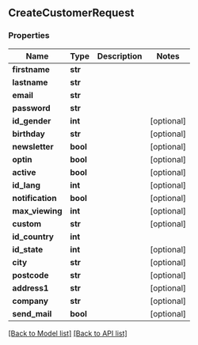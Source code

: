 ## CreateCustomerRequest

### Properties
Name | Type | Description | Notes
------------ | ------------- | ------------- | -------------
**firstname** | **str** |  | 
**lastname** | **str** |  | 
**email** | **str** |  | 
**password** | **str** |  | 
**id_gender** | **int** |  | [optional] 
**birthday** | **str** |  | [optional] 
**newsletter** | **bool** |  | [optional] 
**optin** | **bool** |  | [optional] 
**active** | **bool** |  | [optional] 
**id_lang** | **int** |  | [optional] 
**notification** | **bool** |  | [optional] 
**max_viewing** | **int** |  | [optional] 
**custom** | **str** |  | [optional] 
**id_country** | **int** |  | 
**id_state** | **int** |  | [optional] 
**city** | **str** |  | [optional] 
**postcode** | **str** |  | [optional] 
**address1** | **str** |  | [optional] 
**company** | **str** |  | [optional] 
**send_mail** | **bool** |  | [optional] 

[[Back to Model list]](#documentation-for-models) [[Back to API list]](#documentation-for-api-endpoints)


